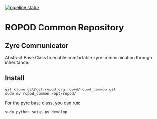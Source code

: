 [![pipeline status](https://git.ropod.org/ropod/ropod_common/badges/master/pipeline.svg)](https://git.ropod.org/ropod/ropod_common/commits/master)

# ROPOD Common Repository

## Zyre Communicator
Abstract Base Class to enable comfortable zyre communication through inheritance.

## Install
```
git clone git@git.ropod.org:ropod/ropod_common.git
sudo mv ropod_common /opt/ropod/
```

For the pyre base class, you can run:

```
sudo python setup.py develop
```
